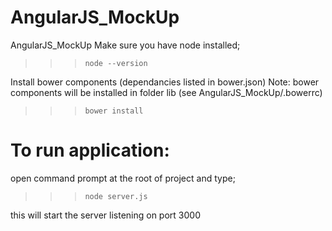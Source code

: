 # AngularJS_MockUp
AngularJS_MockUp
Make sure you have node installed; 
>>>		node --version
Install bower components (dependancies listed in bower.json) 
   Note: bower components will be installed in folder lib (see AngularJS_MockUp/.bowerrc)
>>>		bower install
   
# To run application:
open command prompt at the root of project and type;  
>>>		node server.js
this will start the server listening on port 3000
